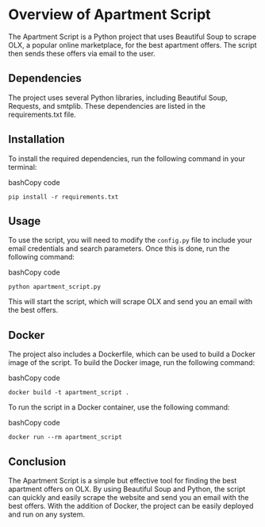 Overview of Apartment Script
============================

The Apartment Script is a Python project that uses Beautiful Soup to scrape OLX, a popular online marketplace, for the best apartment offers. The script then sends these offers via email to the user.

Dependencies
------------

The project uses several Python libraries, including Beautiful Soup, Requests, and smtplib. These dependencies are listed in the requirements.txt file.

Installation
------------

To install the required dependencies, run the following command in your terminal:

bashCopy code

`pip install -r requirements.txt`

Usage
-----

To use the script, you will need to modify the `config.py` file to include your email credentials and search parameters. Once this is done, run the following command:

bashCopy code

`python apartment_script.py`

This will start the script, which will scrape OLX and send you an email with the best offers.

Docker
------

The project also includes a Dockerfile, which can be used to build a Docker image of the script. To build the Docker image, run the following command:

bashCopy code

`docker build -t apartment_script .`

To run the script in a Docker container, use the following command:

bashCopy code

`docker run --rm apartment_script`

Conclusion
----------

The Apartment Script is a simple but effective tool for finding the best apartment offers on OLX. By using Beautiful Soup and Python, the script can quickly and easily scrape the website and send you an email with the best offers. With the addition of Docker, the project can be easily deployed and run on any system.
